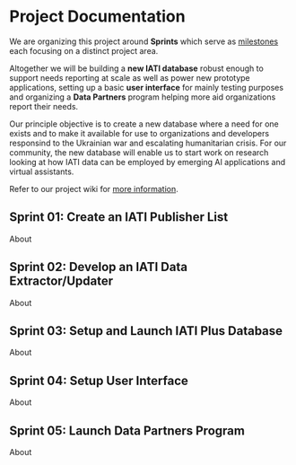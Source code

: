 # Project Documentation

We are organizing this project around **Sprints** which serve as [milestones](https://github.com/Humanitarian-AI/IATIPlus/milestones) each focusing on a distinct project area.

Altogether we will be building a **new IATI database** robust enough to support needs reporting at scale as well as power new prototype applications, setting up a basic **user interface** for mainly testing purposes and organizing a **Data Partners** program helping more aid organizations report their needs.

Our principle objective is to create a new database where a need for one exists and to make it available for use to organizations and developers responsind to the Ukrainian war and escalating humanitarian crisis. For our community, the new database will enable us to start work on research looking at how IATI data can be employed by emerging AI applications and virtual assistants.

Refer to our project wiki for [more information](https://github.com/Humanitarian-AI/IATIPlus/wiki/IATI-Plus-Project).

## Sprint 01: Create an IATI Publisher List

About

## Sprint 02: Develop an IATI Data Extractor/Updater

About

## Sprint 03: Setup and Launch IATI Plus Database

About

## Sprint 04: Setup User Interface

About

## Sprint 05: Launch Data Partners Program

About
